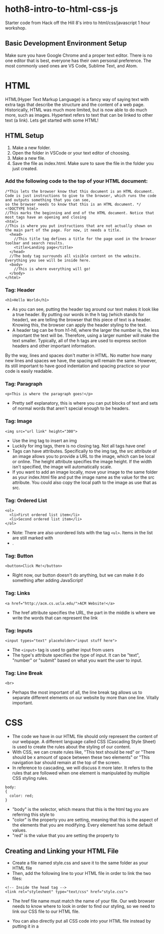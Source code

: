 # hoth8-intro-to-html-css-js
Starter code from Hack off the Hill 8's intro to html/css/javascript 1 hour workshop.

## Basic Development Environment Setup
Make sure you have Google Chrome and a proper text editor. 
There is no one editor that is best, everyone has their own personal preference. The most commonly used ones are VS Code, Sublime Text, and Atom.

# HTML
HTML(Hyper Text Markup Language) is a fancy way of saying text with extra tags that describe the structure and the content of a web page. Historically, HTML was much more limited, but is now able to do much more, such as images. Hypertext refers to text that can be linked to other text (a link). Lets get started with some HTML!

## HTML Setup
1. Make a new folder.
2. Open the folder in VSCode or your text editor of choosing.
3. Make a new file.
4. Save the file as index.html. Make sure to save the file in the folder you just created.

### Add the following code to the top of your HTML document:
```
/*This lets the browser know that this document is an HTML document. 
Code is just instructions to give to the browser, which runs the code and outputs something that you can see, 
so the browser needs to know that this is an HTML document. */
<!DOCTYPE html>
//This marks the beginning and end of the HTML document. Notice that most tags have an opening and closing
<html>
//This is where you put instructions that are not actually shown on the main part of the page. For now, it needs a title.
  <head>
    //This title tag defines a title for the page used in the browser toolbar and search results.
    <title>Landing page</title>
  </head>
  //The body tag surrounds all visible content on the website. Everything you see will be inside here.
  <body>
    //This is where everything will go!
  </body>
</html> 
```

### Tag: Header
``` <h1>Hello World</h1> ```

- As you can see, putting the header tag around our text makes it look like a true header. By putting our words in the h tag (which stands for header), we are telling the
browser that this piece of text is a header. Knowing this, the browser can apply the header styling to the text. 
- A header tag can be from h1-h6, where the larger the number is, the less important the text will be. Therefore, using a larger number will make the text smaller.
Typically, all of the h tags are used to express section headers and other important information.

By the way, lines and spaces don't matter in HTML. No matter how many new lines and spaces we have, the spacing will remain the same. However, its still important to have good
indentation and spacing practice so your code is easily readable.

### Tag: Paragraph
```<p>This is where the paragraph goes!</p>```
- Pretty self explanatory, this is where you can put blocks of text and sets of normal words that aren't special enough to be headers.

### Tag: Image
``` <img src="url link" height="300"> ```
- Use the img tag to insert an img
- Luckily for img tags, there is no closing tag. Not all tags have one!
- Tags can have attributes. Specifically to the img tag, the src attribute of an image allows you to provide a URL to the image, which can be local or online. The height
    attribute specifies the image height. If the width isn't specified, the image will automatically scale.
- If you want to add an image locally, move your image to the same folder as your index.html file and put the image name as the value for the src attribute. You could also
    copy the local path to the image as use that as src.

### Tag: Ordered List
```
<ol>
  <li>First ordered list item</li> 
  <li>Second ordered list item</li>
</ol>
```
- Note: There are also unordered lists with the tag ```<ul>```. Items in the list are still marked with <li>.
  
### Tag: Button
```
<button>Click Me!</button>
```
- Right now, our button doesn't do anything, but we can make it do something after adding JavaScript!

### Tag: Links
```
<a href="http://acm.cs.ucla.edu/">ACM Website!</a>
```
- The href attribute specifies the URL, the part in the middle is where we write the words that can represent the link

### Tag: Inputs
```
<input types="text" placeholder="input stuff here">
```
- The ```<input>``` tag is used to gather input from users
- The type's attribute specifies the type of input. It can be "text", "number" or "submit" based on what you want the user to input.

### Tag: Line Break
```
<br>
```
- Perhaps the most important of all, the line break tag allows us to separate different elements on our website by more than one line. Vitally important.

# CSS
- The code we have in our HTML file should only represent the content of our webpage. A different language called CSS (Cascading Style Sheet) is used to create
    the rules about the styling of our content.
- With CSS, we can create rules like, "This text should be red" or "There should be x amount of space between these two elements" or "This navigation bar should 
    remain at the top of the screen.
- In reference to cascading, we will discuss it more later. It refers to the rules that are followed when one element is manipulated by multiple CSS styling rules.
```
body: 
{
  color: red;
}
```
- "body" is the selector, which means that this is the html tag you are referring this style to
- "color" is the property you are setting, meaning that this is the aspect of the elements that you are modifying. Every element has some default values.
- "red" is the value that you are setting the property to

## Creating and Linking your HTML File
- Create a file named style.css and save it to the same folder as your HTML file
- Then, add the following line to your HTML file in order to link the two files:
```
<!-- Inside the head tag -->
<link rel="stylesheet" type="text/css" href="style.css">
```
- The href file name must match the name of your file. Our web browser needs to know where to look in order to find our styling, so we need to link our CSS file to our 
    HTML file.
- You can also directly put all CSS code into your HTML file instead by putting it in a <style> tag, but this is not recommended because separating them into two files is
      much cleaner and is the convention. Basically, your code will be much easier to read and modify.
  
- There are many different CSS properties and if you're not sure what property name to use or how to set its value, Google is your besst friend!
    - For example, if I didn't know how to align my text, or say I wanted to align it in the center or to the right instead of the left, I could solve my problem by
        looking up "align text css". The first thing that pops up is the property text-align and some cool examples of it.

## Class and ID in CSS and Their Differences
- Whether they are clearly stated or not in our code, all HTML tags have CLASS and ID attributes
- In CSS we can change these classes and ids in order to manage our styling and style multiple objects in the same way. 
- ID's begin with a "#" and Classes begin with a "." when declaring our styling
- It's also important to notice that when at the same level, the style for ID's overrides the style for classes.
  - This is one part of the "cascading" nature of CSS (Cascading Style Sheets)
   - The reason for this is that ID's were created to be the identifier for one single element, while classes are meant to be for multiple elements.
- This is useful if we have multiple of the same elements that we want to style the same way, but one of these elements needs to stand out in some way
    (We have 10 cows that all have the same traits but one is super cool and we also want it to be pink. So we have the css class for all cows, and the id for the pink cow as well.)
    
- Here is another useful element for our CSS Styling:
```
*{
//changing style stuff
}
```
- Using * allows us to select everything and modify it

- When you are looking for specific colors, look up "Color Picker Online" and you will find the hex color codes for your desired color. Then, you can paste them right into CSS.

## A Couple More Useful Properties
#### Text Properties
  - ```text-align``` defines how the text is aligned
  - ```font-weight``` defines how think of thin the text is going to be
#### Formatting Properties
  - The ```padding``` property is used to generate space around an element's content, inside of any defined borders
  - The ```margin``` property is used to create space around elements, outside of any defined borders
  - Note the difference between the two. Padding adds space to the inside of the element, while margin adds space as a pad on the outside of the element
  
  
# JavaScript
- If we want to make our website more interactive, we need to be able to change the web page through programming and set rules about what will happen given that 
    certain events occur.
- This brings us to our final topic of the day, JavaScript!
- For example, if we wanted to change some text or the display of an image after a button is clicked, we would use JavaScript.
- Changing something about our webpage based on a particular event or condition is often called "Manipulating the DOM"

## But What *Is* the DOM?
- DOM stands for Document Object Model. The DOM is a representation of the page as an object.
- Our HTML source code turns into the DOM, which is the actual document object that models what our webpage should look like. This means that our code and the result produced by
    our code are different, and their distinction is important.
- We can take a look at the DOM of a website by left clicking on the page, and clicking "Inspect"
    - You will notice that what you see looks exactly like HTML. However, this is not our HTML source code that we wrote, this is the DOM. Once our webpage is displayed in
        our browser, we can't change the HTML source code anymore through the browser. We can, however, change the DOM.
- We can change some of the text displayed through manipulating the DOM using Chrome's "Inspect Element". Click the box with the cursor in the upper left corner, then 
    click the element on the page that you want to chagne. Lastly, double click the highlighted and type something out. Our DOM Manipulation should show up on the page.
    - Once we refresh it, the changes will disappear. This is because we changed the DOM, and not the source HTML code. Refreshing uploads a fresh copy of the source.

## So, Where Does JavaScript Come In?
- Manipulating the DOM through Chrome Developer tools is fun for silly pranks, but we want to get in to the real thing. The way you will take your webpage and make it 
interactive is through a language called JavaScript, where we can change text, colors, images, and anything else the our document object that is represented as 
a whole by the DOM. 
- We can also run JavaScript in the console of Chrome Developer Tools! The console allows you to print the value of variables, as well as many other things. 
The function getElementById allows you to get a particular element from the DOM based on its id. The attribute onclick of an element can be set to a function 
that determines what happens when the element is clicked. The attribute innerHTML refers to the text between the tags of an element. In this case,
we are setting the onclick attribute to a function that sets the element with id 'acm-title' to have the text of 'Secret message'

## Key Takeaway
- These concepts may be confusing, but the most important thing to takeaway is a general idea of how JavaScript looks and a general understanding of how it can be used 
programmatically change a webpage.

## Let's Write Some JavaScript!
- The first thing we have to do is create a file named script.js in the same folder as our HTML and CSS files.
- Then, add this code to your HTML file
```
<!-- Inside the body tag just before the closing--> <script src="script.js"></script>
```
- Similar to CSS styling, you can also put all of your JavaScript code within the <script> tag and put it in your HTML file, but again, this is not recommended
  
### Our function:
- In script.js:
```
var clicks = 0;
function myFunction() {
  clicks += 1;
  document.getElementById("clicks").innerHTML = clicks;
}

HTML Portion:
<button type="button" onClick="myFunction()">Click Me!!</button>
<p>Clicks: <p id="clicks">0</p></p>
```
- The () => {} syntax is a fancy way to declare a function in JavaScript
- Document is a global variable that is used to represent the DOM
- Basically, when the button is pressed, our function will be called. And in our function, the variable clicks is incremented, and is then set as the
    inner HTML value of the element with id "clicks", which is right under our button


### That is all for today, thank you so much for listening and I wish you luck in your HOTH 8 experience!
